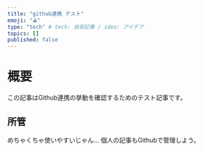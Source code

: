 ```yaml
---
title: "github連携 テスト"
emoji: "⛳"
type: "tech" # tech: 技術記事 / idea: アイデア
topics: []
published: false
---
```


# 概要

この記事はGithub連携の挙動を確認するためのテスト記事です。

## 所管

めちゃくちゃ使いやすいじゃん…
個人の記事もGithubで管理しよう。
